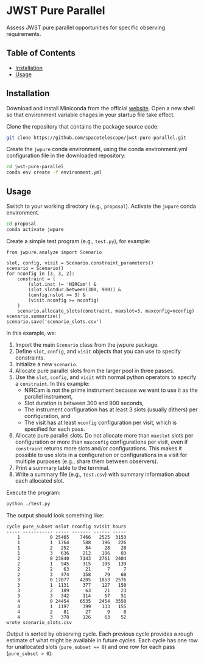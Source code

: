 # JWST Pure Parallel

Assess JWST pure parallel opportunities for specific observing requirements.

## Table of Contents

- [Installation](#installation)
- [Usage](#usage)

## Installation

Download and install Miniconda from the official
[website](https://docs.conda.io/en/latest/miniconda.html). Open a new shell so that environment variable chages in your startup file take effect.

Clone the repository that contains the package source code:
```bash
git clone https://github.com/spacetelescope/jwst-pure-parallel.git
```
Create the `jwpure` conda environment, using the conda environment.yml configuration file in the downloaded repository:

```bash
cd jwst-pure-parallel
conda env create -f environment.yml
```

## Usage

Switch to your working directory (e.g., `proposal`). Activate the `jwpure` conda environment.
```bash
cd proposal
conda activate jwpure
```
Create a simple test program (e.g., `test.py`), for example:
```
from jwpure.analyze import Scenario

slot, config, visit = Scenario.constraint_parameters()
scenario = Scenario()
for nconfig in [3, 3, 2]:
    constraint = (
        (slot.inst != 'NIRCam') &
        (slot.slotdur.between(300, 900)) &
        (config.nslot >= 3) &
        (visit.nconfig >= nconfig)
    )
    scenario.allocate_slots(constraint, maxslot=3, maxconfig=nconfig)
scenario.summarize()
scenario.save('scenario_slots.csv')
```

In this example, we:
1. Import the main `Scenario` class from the jwpure package.
2. Define `slot`, `config`, and `visit` objects that you can use to specify constraints.
3. Initialize a new `scenario`.
4. Allocate pure parallel slots from the larger pool in three passes.
5. Use the `slot`, `config`, and `visit` with normal python operators to specify a `constraint`. In this example:
   - NIRCam is not the prime instrument because we want to use it as the parallel instrument,
   - Slot duration is between 300 and 900 seconds,
   - The instrument configuration has at least 3 slots (usually dithers) per configuration, and
   - The visit has at least `nconfig` configuration per visit, which is specified for each pass.
5. Allocate pure parallel slots. Do not allocate more than `maxslot` slots per configuration or more than `maxconfig` configurations per visit, even if `constraint` returns more slots and/or configurations. This makes it possible to use slots in a configuration or configurations in a visit for multiple purposes (e.g., share them between observers).
6. Print a summary table to the terminal.
7. Write a summary file (e.g., `test.csv`) with summary information about each allocated slot.

Execute the program:
```bash
python ./test.py
```
The output should look something like:
```ascii
cycle pure_subset nslot nconfig nvisit hours
----- ----------- ----- ------- ------ -----
    1           0 25465    7466   2525  3153
    1           1  1764     588    196   226
    1           2   252      84     28    28
    1           3   636     212    106    83
    2           0 23840    7143   2761  2404
    2           1   945     315    105   139
    2           2    63      21      7     7
    2           3   474     158     79    60
    3           0 17077    4205   1853  2576
    3           1  1131     377    127   150
    3           2   189      63     21    23
    3           3   342     114     57    51
    4           0 24454    6535   2454  3550
    4           1  1197     399    133   155
    4           2    81      27      9     8
    4           3   378     126     63    52
wrote scenario_slots.csv
```
Output is sorted by observing cycle. Each previous cycle provides a rough estimate of what might be available in future cycles. Each cycle has one row for unallocated slots (`pure_subset == 0`) and one row for each pass (`pure_subset > 0`).